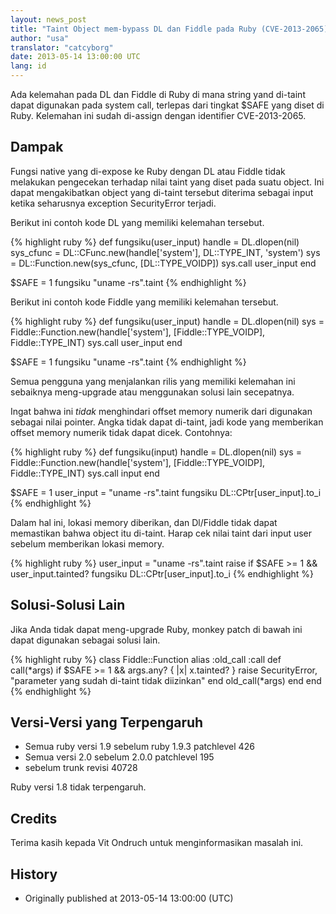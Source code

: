 ```yaml
---
layout: news_post
title: "Taint Object mem-bypass DL dan Fiddle pada Ruby (CVE-2013-2065)"
author: "usa"
translator: "catcyborg"
date: 2013-05-14 13:00:00 UTC
lang: id
---
```


Ada kelemahan pada DL dan Fiddle di Ruby di mana string yand di-taint dapat
digunakan pada system call, terlepas dari tingkat $SAFE yang diset di Ruby.
Kelemahan ini sudah di-assign dengan identifier CVE-2013-2065.

## Dampak

Fungsi native yang di-expose ke Ruby dengan DL atau Fiddle tidak melakukan pengecekan
terhadap nilai taint yang diset pada suatu object. Ini dapat mengakibatkan object yang
di-taint tersebut diterima sebagai input ketika seharusnya exception SecurityError terjadi.

Berikut ini contoh kode DL yang memiliki kelemahan tersebut.

{% highlight ruby %}
def fungsiku(user_input)
  handle    = DL.dlopen(nil)
  sys_cfunc = DL::CFunc.new(handle['system'], DL::TYPE_INT, 'system')
  sys       = DL::Function.new(sys_cfunc, [DL::TYPE_VOIDP])
  sys.call user_input
end

$SAFE = 1
fungsiku "uname -rs".taint
{% endhighlight %}

Berikut ini contoh kode Fiddle yang memiliki kelemahan tersebut.

{% highlight ruby %}
def fungsiku(user_input)
  handle    = DL.dlopen(nil)
  sys = Fiddle::Function.new(handle['system'],
                             [Fiddle::TYPE_VOIDP], Fiddle::TYPE_INT)
  sys.call user_input
end

$SAFE = 1
fungsiku "uname -rs".taint
{% endhighlight %}

Semua pengguna yang menjalankan rilis yang memiliki kelemahan ini sebaiknya
meng-upgrade atau menggunakan solusi lain secepatnya.

Ingat bahwa ini *tidak* menghindari offset memory numerik dari digunakan sebagai
nilai pointer. Angka tidak dapat di-taint, jadi kode yang memberikan offset memory
numerik tidak dapat dicek. Contohnya:

{% highlight ruby %}
def fungsiku(input)
  handle    = DL.dlopen(nil)
  sys = Fiddle::Function.new(handle['system'],
                             [Fiddle::TYPE_VOIDP], Fiddle::TYPE_INT)
  sys.call input
end

$SAFE = 1
user_input = "uname -rs".taint
fungsiku DL::CPtr[user_input].to_i
{% endhighlight %}

Dalam hal ini, lokasi memory diberikan, dan Dl/Fiddle tidak dapat memastikan bahwa
object itu di-taint. Harap cek nilai taint dari input user sebelum memberikan lokasi
memory.

{% highlight ruby %}
user_input = "uname -rs".taint
raise if $SAFE >= 1 && user_input.tainted?
fungsiku DL::CPtr[user_input].to_i
{% endhighlight %}

## Solusi-Solusi Lain

Jika Anda tidak dapat meng-upgrade Ruby, monkey patch di bawah ini dapat
digunakan sebagai solusi lain.

{% highlight ruby %}
class Fiddle::Function
  alias :old_call :call
  def call(*args)
    if $SAFE >= 1 && args.any? { |x| x.tainted? }
      raise SecurityError, "parameter yang sudah di-taint tidak diizinkan"
    end
    old_call(*args)
  end
end
{% endhighlight %}

## Versi-Versi yang Terpengaruh

* Semua ruby versi 1.9 sebelum ruby 1.9.3 patchlevel 426
* Semua versi 2.0 sebelum 2.0.0 patchlevel 195
* sebelum trunk revisi 40728

Ruby versi 1.8 tidak terpengaruh.

## Credits

Terima kasih kepada Vit Ondruch untuk menginformasikan masalah ini.

## History

* Originally published at 2013-05-14 13:00:00 (UTC)
